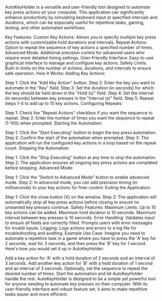 AutoKeyHolder is a versatile and user-friendly tool designed to automate key press actions on your computer. This application can significantly enhance productivity by simulating keyboard input at specified intervals and durations, which can be especially useful for repetitive tasks, gaming, testing, and other automated workflows.

Key Features:
Custom Key Actions: Allows you to specify multiple key press actions with customizable hold durations and intervals.
Repeat Actions: Option to repeat the sequence of key actions a specified number of times.
Advanced Mode: Additional precision control for advanced users who require more detailed timing settings.
User-Friendly Interface: Easy-to-use graphical interface to manage and configure key actions.
Safety Limits: Built-in limits on the number of actions, durations, and intervals to ensure safe operation.
How It Works:
Adding Key Actions:

Step 1: Click the "Add Key Action" button.
Step 2: Enter the key you want to automate in the "Key" field.
Step 3: Set the duration (in seconds) for which the key should be held down in the "Hold (s)" field.
Step 4: Set the interval (in seconds) between key presses in the "Interval (s)" field.
Step 5: Repeat steps 1-4 to add up to 10 key actions.
Configuring Repeats:

Step 1: Check the "Repeat Actions" checkbox if you want the sequence to repeat.
Step 2: Enter the number of times you want the sequence to repeat (1-100) when prompted.
Starting the Automation:

Step 1: Click the "Start Executing" button to begin the key press automation.
Step 2: Confirm the start of the automation when prompted.
Step 3: The application will run the configured key actions in a loop based on the repeat count.
Stopping the Automation:

Step 1: Click the "Stop Executing" button at any time to stop the automation.
Step 2: The application ensures all ongoing key press actions are completed before stopping.
Advanced Mode:

Step 1: Click the "Switch to Advanced Mode" button to enable advanced mode.
Step 2: In advanced mode, you can add precision timing (in milliseconds) to your key actions for finer control.
Exiting the Application:

Step 1: Click the close button (X) on the window.
Step 2: The application will automatically stop all key press actions before closing to ensure no unwanted key presses continue.
Safety Features:
Maximum Limits:
Up to 10 key actions can be added.
Maximum hold duration is 10 seconds.
Maximum interval between key presses is 10 seconds.
Error Handling:
Validates input to ensure all fields are correctly filled.
Prompts users with error messages for invalid inputs.
Logging:
Logs actions and errors to a log file for troubleshooting and auditing.
Example Use Case:
Imagine you need to automate a repetitive task in a game where you have to press the 'A' key for 2 seconds, wait for 3 seconds, and then press the 'B' key for 1 second. Here's how you would set it up in AutoKeyHolder:

Add a key action for 'A' with a hold duration of 2 seconds and an interval of 3 seconds.
Add another key action for 'B' with a hold duration of 1 second and an interval of 3 seconds.
Optionally, set the sequence to repeat the desired number of times.
Start the automation and let AutoKeyHolder handle the rest.
AutoKeyHolder is designed to be a simple yet powerful tool for anyone needing to automate key presses on their computer. With its user-friendly interface and robust feature set, it aims to make repetitive tasks easier and more efficient.






